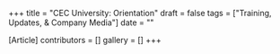 +++
title = "CEC University: Orientation"
draft = false
tags = ["Training, Updates, & Company Media"]
date = ""

[Article]
contributors = []
gallery = []
+++